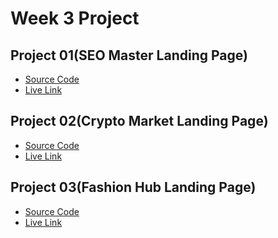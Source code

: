 # Week 3 Project

## Project 01(SEO Master Landing Page)

- [Source Code](./Project%2001(SEO%20Master%20Landing%20Page)/)
- [Live Link]()


## Project 02(Crypto Market Landing Page)
- [Source Code](./Project%2002(Crypto%20Market%20Landing%20Page)/)
- [Live Link]()

## Project 03(Fashion Hub Landing Page)
- [Source Code](./Project%2003(Fashion%20Hub%20Landing%20Page)/)
- [Live Link]()